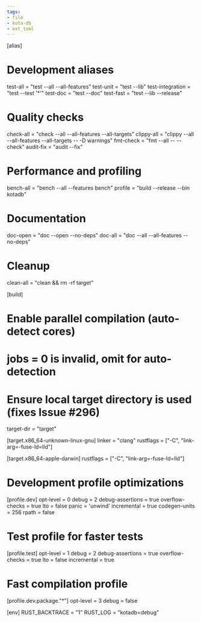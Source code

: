 ```yaml
---
tags:
- file
- kota-db
- ext_toml
---
```

[alias]
# Development aliases
test-all = "test --all --all-features"
test-unit = "test --lib"
test-integration = "test --test '*'"
test-doc = "test --doc"
test-fast = "test --lib --release"

# Quality checks
check-all = "check --all --all-features --all-targets"
clippy-all = "clippy --all --all-features --all-targets -- -D warnings"
fmt-check = "fmt --all -- --check"
audit-fix = "audit --fix"

# Performance and profiling
bench-all = "bench --all --features bench"
profile = "build --release --bin kotadb"

# Documentation
doc-open = "doc --open --no-deps"
doc-all = "doc --all --all-features --no-deps"

# Cleanup
clean-all = "clean && rm -rf target"

[build]
# Enable parallel compilation (auto-detect cores)
# jobs = 0 is invalid, omit for auto-detection
# Ensure local target directory is used (fixes Issue #296)
target-dir = "target"

[target.x86_64-unknown-linux-gnu]
linker = "clang"
rustflags = ["-C", "link-arg=-fuse-ld=lld"]

[target.x86_64-apple-darwin]
rustflags = ["-C", "link-arg=-fuse-ld=lld"]

# Development profile optimizations
[profile.dev]
opt-level = 0
debug = 2
debug-assertions = true
overflow-checks = true
lto = false
panic = 'unwind'
incremental = true
codegen-units = 256
rpath = false

# Test profile for faster tests
[profile.test]
opt-level = 1
debug = 2
debug-assertions = true
overflow-checks = true
lto = false
incremental = true

# Fast compilation profile
[profile.dev.package."*"]
opt-level = 3
debug = false

[env]
RUST_BACKTRACE = "1"
RUST_LOG = "kotadb=debug"
